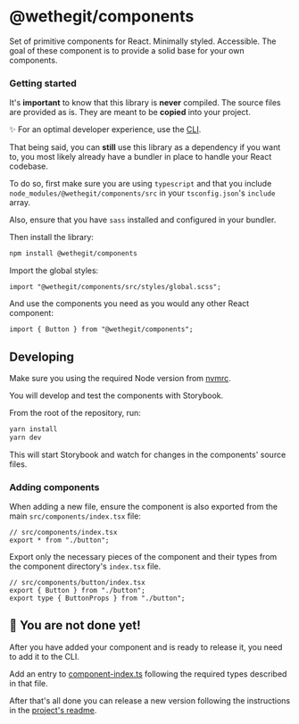 # @wethegit/components

Set of primitive components for React. Minimally styled. Accessible.
The goal of these component is to provide a solid base for your own components.

### Getting started

It's **important** to know that this library is **never** compiled. The source files are provided as is. They are meant to be **copied** into your project.

✨ For an optimal developer experience, use the [CLI](../wethegit-components-cli/README.md).

That being said, you can **still** use this library as a dependency if you want to, you most likely already have a bundler in place to handle your React codebase.

To do so, first make sure you are using `typescript` and that you include `node_modules/@wethegit/components/src` in your `tsconfig.json`'s `include` array.

Also, ensure that you have `sass` installed and configured in your bundler.

Then install the library:

```sh
npm install @wethegit/components
```

Import the global styles:

```tsx
import "@wethegit/components/src/styles/global.scss";
```

And use the components you need as you would any other React component:

```tsx
import { Button } from "@wethegit/components";
```

## Developing

Make sure you using the required Node version from [nvmrc](../../.nvmrc).

You will develop and test the components with Storybook.

From the root of the repository, run:

```sh
yarn install
yarn dev
```

This will start Storybook and watch for changes in the components' source files.

### Adding components

When adding a new file, ensure the component is also exported from the main `src/components/index.tsx` file:

```tsx
// src/components/index.tsx
export * from "./button";
```

Export only the necessary pieces of the component and their types from the component directory's `index.tsx` file.

```tsx
// src/components/button/index.tsx
export { Button } from "./button";
export type { ButtonProps } from "./button";
```

## 🧩 You are not done yet!

After you have added your component and is ready to release it, you need to add it to the CLI.

Add an entry to [component-index.ts](../wethegit-components-cli/src/component-index.ts) following the required types described in that file.

After that's all done you can release a new version following the instructions in the [project's readme](../../README.md).
